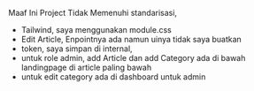 Maaf Ini Project Tidak Memenuhi standarisasi, 
- Tailwind, saya menggunakan module.css
- Edit Article, Enpointnya ada namun uinya tidak saya buatkan
- token, saya simpan di internal,
- untuk role admin, add Article dan add Category ada di bawah landingpage di article paling bawah
- untuk edit category ada di dashboard untuk admin
